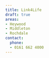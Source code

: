 ```yaml
---
title: Link4Life
draft: true
areas:
- Heywood
- Middleton
- Rochdale
contact:
  phone:
  - 0161 662 4000
---
```


